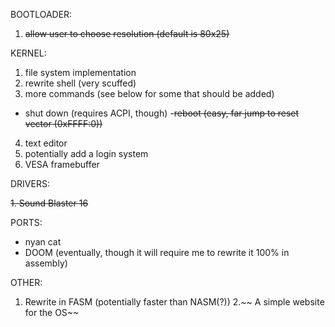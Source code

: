 BOOTLOADER:
1. ~~allow user to choose resolution (default is 80x25)~~

KERNEL:
1. file system implementation
2. rewrite shell (very scuffed)
3. more commands (see below for some that should be added)
  - shut down (requires ACPI, though)
  -~~reboot    (easy, far jump to reset vector (0xFFFF:0))~~
4. text editor
5. potentially add a login system
6. VESA framebuffer

DRIVERS:

~~1. Sound Blaster 16~~

PORTS:

- nyan cat
- DOOM (eventually, though it will require me to rewrite it 100% in
        assembly)

OTHER:
1. Rewrite in FASM (potentially faster than NASM(?))
2.~~ A simple website for the OS~~